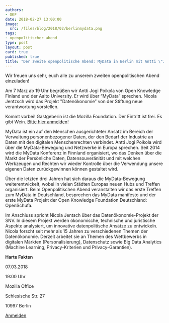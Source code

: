 ```yaml
---
authors: 
- OKF
date: 2018-02-27 13:00:00
image:
  src: /files/blog/2018/02/berlinmydata.png
tags:
- openpolitischer abend
type: post
layout: post
card: true
published: true
title: "Der zweite openpolitische Abend: MyData in Berlin mit Antti \"Jogi\" Poikola" und Nicola Jentztsch"
---
```


Wir freuen uns sehr, euch alle zu unserem zweiten openpolitischen Abend einzuladen!

Am 7 März ab 19 Uhr begrüßen wir Antti Jogi Poikola von Open Knowledge Finland und der Aalto University. Er wird über “MyData” sprechen. Nicola Jentzsch wird das Projekt "Datenökonomie” von der Stiftung neue verantwortung vorstellen. 

Kommt vorbei! Gastgeberin ist die Mozilla Foundation. Der Eintritt ist frei. Es gibt Wein. [Bitte hier anmelden](https://www.meetup.com/MyData-Global/events/248091585/)!

MyData ist ein auf den Menschen ausgerichteter Ansatz im Bereich der Verwaltung personenbezogener Daten, der den Bedarf der Industrie an Daten mit den digitalen Menschenrechten verbindet. Antti Jogi Poikola wird über die MyData-Bewegung und Netzwerke in Europa sprechen. Seit 2014 wird die MyData Konferenz in Finnland organisiert, wo das Denken über die Markt der Persönliche Daten, Datensouveränität und mit welchen Werkzeugen und Rechten wir wieder Kontrolle über die Verwendung unsere eigenen Daten zurückgewinnen können gestaltet wird. 

Über die letzten drei Jahren hat sich daraus die MyData-Bewegung weiterentwickelt, wobei in vielen Städten Europas neuen Hubs und Treffen organisiert. Beim Openpolitischen Abend veranstalten wir das erste Treffen zum MyData in Deutschland, besprechen das MyData manifesto und der erste MyData Projekt der Open Knowledge Foundation Deutschland: OpenSchufa. 

Im Anschluss spricht Nicola Jentsch über das Datenökonomie-Projekt der SNV. In diesem Projekt werden ökonomische, technische und juristische Aspekte analysiert, um innovative datenpolitische Ansätze zu entwickeln. Nicola forscht seit mehr als 15 Jahren zu verschiedenen Themen der Datenökonomie. Derzeit arbeitet sie an Themen des Wettbewerbs in digitalen Märkten (Personalisierung), Datenschutz sowie Big Data Analytics (Machine Learning, Privacy-Kriterien und Privacy-Garantien).

**Harte Fakten**

07.03.2018

19:00 Uhr

Mozilla Office

Schlesische Str. 27

10997 Berlin

[Anmelden](https://www.meetup.com/MyData-Global/events/248091585/)
